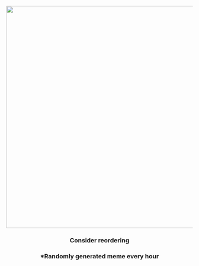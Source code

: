 <p align="center">
        <img src="https://i.redd.it/28a39c0b9ke91.jpg" width="600" height="600">
        </p>
        <h3 align="center">Consider reordering</h3>
        <h3 align="center">*Randomly generated meme every hour</h3>
    
